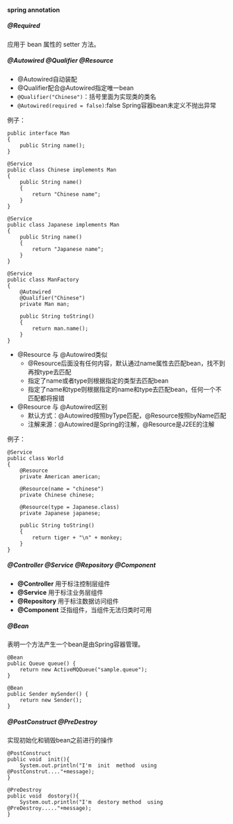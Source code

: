 #### spring annotation

##### @Required

应用于 bean 属性的 setter 方法。


##### @Autowired @Qualifier @Resource

- @Autowired自动装配
- @Qualifier配合@Autowired指定唯一bean
- `@Qualifier("Chinese")`：括号里面为实现类的类名
- `@Autowired(required = false)`:false Spring容器bean未定义不抛出异常

例子：
	
	public interface Man
	{
    	public String name();
	}
	
	@Service
	public class Chinese implements Man
	{
	    public String name()
	    {
	        return "Chinese name";
	    }
	}

	@Service
	public class Japanese implements Man
	{
	    public String name()
	    {
	        return "Japanese name";
	    }
	}
	
	@Service
	public class ManFactory
	{
	    @Autowired
    	@Qualifier("Chinese")
	    private Man man;
	    
	    public String toString()
	    {
	        return man.name();
	    }
	}
	
- @Resource 与 @Autowired类似
	- @Resource后面没有任何内容，默认通过name属性去匹配bean，找不到再按type去匹配
	- 指定了name或者type则根据指定的类型去匹配bean
	- 指定了name和type则根据指定的name和type去匹配bean，任何一个不匹配都将报错
- @Resource 与 @Autowired区别
	- 默认方式：@Autowired按照byType匹配，@Resource按照byName匹配
	- 注解来源：@Autowired是Spring的注解，@Resource是J2EE的注解


例子：

	@Service
	public class World
	{
		@Resource
	    private American american;

	    @Resource(name = "chinese")
	    private Chinese chinese;
	    
	    @Resource(type = Japanese.class)
	    private Japanese japanese;
	    
	    public String toString()
	    {
	        return tiger + "\n" + monkey;
	    }
	}


##### @Controller @Service @Repository @Component

- **@Controller** 用于标注控制层组件
- **@Service** 用于标注业务层组件
- **@Repository** 用于标注数据访问组件
- **@Component** 泛指组件，当组件无法归类时可用


##### @Bean

表明一个方法产生一个bean是由Spring容器管理。

	@Bean
    public Queue queue() {
        return new ActiveMQQueue("sample.queue");
    }

    @Bean
    public Sender mySender() {
        return new Sender();
    }

##### @PostConstruct  @PreDestroy

实现初始化和销毁bean之前进行的操作

	@PostConstruct  
    public void  init(){  
        System.out.println("I'm  init  method  using  @PostConstrut...."+message);  
    }  
      
    @PreDestroy  
    public void  dostory(){  
        System.out.println("I'm  destory method  using  @PreDestroy....."+message);  
    } 

